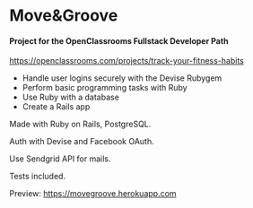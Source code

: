 # Move&Groove
#### Project for the OpenClassrooms Fullstack Developer Path
https://openclassrooms.com/projects/track-your-fitness-habits

- Handle user logins securely with the Devise Rubygem
- Perform basic programming tasks with Ruby
- Use Ruby with a database
- Create a Rails app

Made with Ruby on Rails, PostgreSQL.

Auth with Devise and Facebook OAuth.

Use Sendgrid API for mails.

Tests included.
  
Preview:
https://movegroove.herokuapp.com